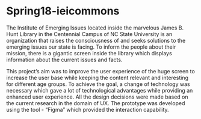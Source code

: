 # Spring18-ieicommons

The Institute of Emerging Issues located inside the marvelous James B. Hunt Library in the Centennial Campus of NC State University is an organization that raises the consciousness of and seeks solutions to the emerging issues our state is facing. To inform the people about their mission, there is a gigantic screen inside the library which displays information about the current issues and facts.

This project’s aim was to improve the user experience of the huge screen to increase the user base while keeping the content relevant and interesting for different age groups. To achieve the goal, a change of technology was necessary which gave a lot of technological advantages while providing an enhanced user experience. All the design decisions were made based on the current research in the domain of UX. The prototype was developed using the tool - “Figma” which provided the interaction capability. 

